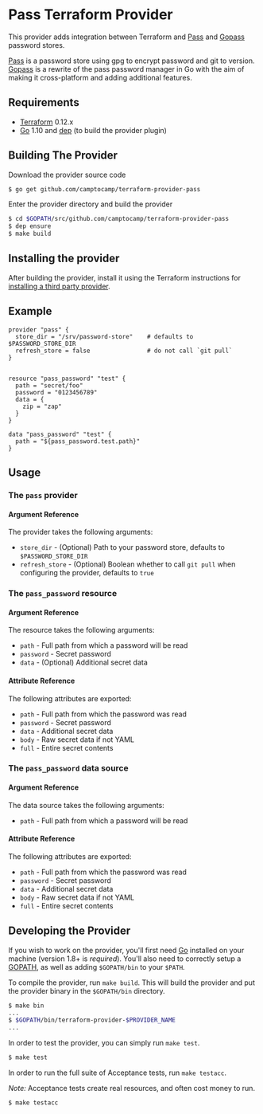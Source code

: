 Pass Terraform Provider
=======================
This provider adds integration between Terraform and [Pass][] and [Gopass][] password stores.

[Pass][] is a password store using gpg to encrypt password and git to version.
[Gopass][] is a rewrite of the pass password manager in Go with the aim of making it cross-platform and adding additional features.

Requirements
------------

-	[Terraform](https://www.terraform.io/downloads.html) 0.12.x
-	[Go](https://golang.org/doc/install) 1.10 and [dep](https://golang.github.io/dep/) (to build the provider plugin)

Building The Provider
---------------------

Download the provider source code

```sh
$ go get github.com/camptocamp/terraform-provider-pass
```

Enter the provider directory and build the provider

```sh
$ cd $GOPATH/src/github.com/camptocamp/terraform-provider-pass
$ dep ensure
$ make build
```

Installing the provider
-----------------------

After building the provider, install it using the Terraform instructions for [installing a third party provider](https://www.terraform.io/docs/configuration/providers.html#third-party-plugins).

Example
----------------------

```hcl
provider "pass" {
  store_dir = "/srv/password-store"    # defaults to $PASSWORD_STORE_DIR
  refresh_store = false                # do not call `git pull`
}


resource "pass_password" "test" {
  path = "secret/foo"
  password = "0123456789"
  data = {
    zip = "zap"
  }
}

data "pass_password" "test" {
  path = "${pass_password.test.path}"
}
```

Usage
----------------------

### The `pass` provider
#### Argument Reference
The provider takes the following arguments:
- `store_dir` - (Optional) Path to your password store, defaults to `$PASSWORD_STORE_DIR`
- `refresh_store` - (Optional) Boolean whether to call `git pull` when configuring the provider, defaults to `true`


### The `pass_password` resource
#### Argument Reference
The resource takes the following arguments:
- `path` - Full path from which a password will be read
- `password` - Secret password
- `data` - (Optional) Additional secret data

#### Attribute Reference
The following attributes are exported:

- `path` - Full path from which the password was read
- `password` - Secret password
- `data` - Additional secret data
- `body` - Raw secret data if not YAML
- `full` - Entire secret contents


### The `pass_password` data source
#### Argument Reference
The data source takes the following arguments:
 - `path` - Full path from which a password will be read

#### Attribute Reference
The following attributes are exported:

- `path` - Full path from which the password was read
- `password` - Secret password
- `data` - Additional secret data
- `body` - Raw secret data if not YAML
- `full` - Entire secret contents

Developing the Provider
---------------------------

If you wish to work on the provider, you'll first need [Go](http://www.golang.org) installed on your machine (version 1.8+ is *required*). You'll also need to correctly setup a [GOPATH](http://golang.org/doc/code.html#GOPATH), as well as adding `$GOPATH/bin` to your `$PATH`.

To compile the provider, run `make build`. This will build the provider and put the provider binary in the `$GOPATH/bin` directory.

```sh
$ make bin
...
$ $GOPATH/bin/terraform-provider-$PROVIDER_NAME
...
```

In order to test the provider, you can simply run `make test`.

```sh
$ make test
```

In order to run the full suite of Acceptance tests, run `make testacc`.

*Note:* Acceptance tests create real resources, and often cost money to run.

```sh
$ make testacc
```


[Pass]: https://www.passwordstore.org/
[Gopass]: https://www.justwatch.com/gopass/
